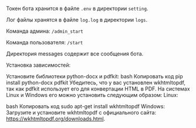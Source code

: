 Токен бота хранится в файле `.env` в директории `setting`.

Лог файлы хранятся в файле `log.log` в директории `logs`.

Команда админа: `/admin_start`

Команда пользователя: `/start`

Директория messages содержит все сообщения бота.

Установка зависимостей:

Установите библиотеки python-docx и pdfkit:
bash
Копировать код
pip install python-docx pdfkit
Убедитесь, что у вас установлен wkhtmltopdf, так как pdfkit использует его для конвертации HTML в PDF. На системах Linux и Windows его можно установить следующим образом:
Linux:

bash
Копировать код
sudo apt-get install wkhtmltopdf
Windows: Загрузите и установите wkhtmltopdf с официального сайта: https://wkhtmltopdf.org/downloads.html.